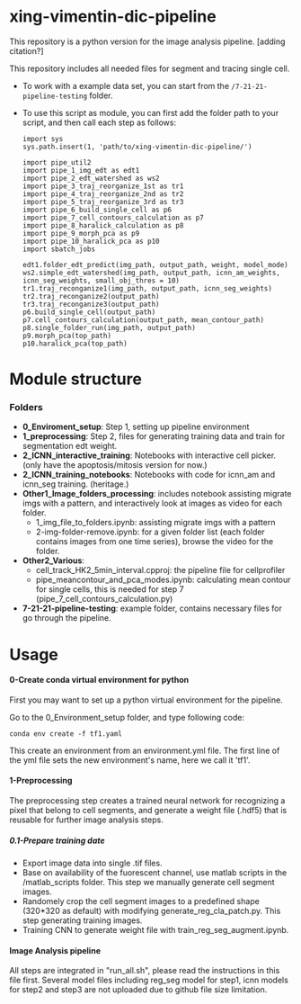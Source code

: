 # xing-vimentin-dic-pipeline

This repository is a python version for the image analysis pipeline. [adding citation?]

This repository includes all needed files for segment and tracing single cell. 
- To work with a example data set, you can start from the `/7-21-21-pipeline-testing` folder. 
- To use this script as module, you can first add the folder path to your script, and then call each step as follows:

      import sys
      sys.path.insert(1, 'path/to/xing-vimentin-dic-pipeline/')
      
      import pipe_util2
      import pipe_1_img_edt as edt1
      import pipe_2_edt_watershed as ws2
      import pipe_3_traj_reorganize_1st as tr1
      import pipe_4_traj_reorganize_2nd as tr2
      import pipe_5_traj_reorganize_3rd as tr3
      import pipe_6_build_single_cell as p6
      import pipe_7_cell_contours_calculation as p7
      import pipe_8_haralick_calculation as p8
      import pipe_9_morph_pca as p9
      import pipe_10_haralick_pca as p10
      import sbatch_jobs
      
      edt1.folder_edt_predict(img_path, output_path, weight, model_mode)
      ws2.simple_edt_watershed(img_path, output_path, icnn_am_weights, icnn_seg_weights, small_obj_thres = 10)
      tr1.traj_reconganize1(img_path, output_path, icnn_seg_weights)
      tr2.traj_reconganize2(output_path)
      tr3.traj_reconganize3(output_path)
      p6.build_single_cell(output_path)
      p7.cell_contours_calculation(output_path, mean_contour_path)
      p8.single_folder_run(img_path, output_path)
      p9.morph_pca(top_path)
      p10.haralick_pca(top_path)
      

# Module structure
### Folders

- **0_Enviroment_setup**: Step 1, setting up pipeline environment
- **1_preprocessing**: Step 2, files for generating training data and train for segmentation edt weight. 
- **2_ICNN_interactive_training**: Notebooks with interactive cell picker. (only have the apoptosis/mitosis version for now.)
- **2_ICNN_training_notebooks**: Notebooks with code for icnn_am and icnn_seg training. (heritage.)
- **Other1_Image_folders_processing**: includes notebook assisting migrate imgs with a pattern, and interactively look at images as video for each folder.
    - 1_img_file_to_folders.ipynb: assisting migrate imgs with a pattern
    - 2-img-folder-remove.ipynb: for a given folder list (each folder contains images from one time series), browse the video for the folder.  
- **Other2_Various**:
    - cell_track_HK2_5min_interval.cpproj: the pipeline file for cellprofiler
    - pipe_meancontour_and_pca_modes.ipynb: calculating mean contour for single cells, this is needed for step 7 (pipe_7_cell_contours_calculation.py)
- **7-21-21-pipeline-testing**: example folder, contains necessary files for go through the pipeline. 

# Usage  

#### 0-Create conda virtual environment for python

First you may want to set up a python virtual environment for the pipeline.

Go to the 0_Environment_setup folder, and type following code:

`conda env create -f tf1.yaml`

This create an environment from an environment.yml file. The first line of the yml file sets the new environment's name, here we call it 'tf1'.

#### 1-Preprocessing

The preprocessing step creates a trained neural network for recognizing a pixel that belong to cell segments, and generate a weight file (.hdf5) that is reusable for further image analysis steps.

##### 0.1-Prepare training date
- Export image data into single .tif files.
- Base on availability of the fuorescent channel, use matlab scripts in the /matlab_scripts folder. This step we manually generate cell segment images.
- Randomely crop the cell segment images to a predefined shape (320*320 as default) with modifying generate_reg_cla_patch.py. This step generating training images.
- Training CNN to generate weight file with train_reg_seg_augment.ipynb.

#### Image Analysis pipeline
All steps are integrated in "run_all.sh", please read the instructions in this file first. Several model files including reg_seg model for step1, icnn models for step2 and step3 are not uploaded due to github file size limitation.
